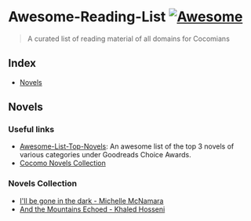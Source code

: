 # Awesome-Reading-List [![Awesome](https://cdn.rawgit.com/sindresorhus/awesome/d7305f38d29fed78fa85652e3a63e154dd8e8829/media/badge.svg)](https://github.com/FederationCocomo/awesome-reads)
> A curated list of reading material of all domains for Cocomians

## Index
- [Novels](#novels)

## Novels
### Useful links
- [Awesome-List-Top-Novels](https://github.com/falconis/Awesome-List-Top-Novels#best-fiction): An awesome list of the top 3 novels of various categories under Goodreads Choice Awards.
- [Cocomo Novels Collection](https://drive.google.com/drive/folders/1eySlrG0uIkWuUFUVcuh6pn01duHKnaJk)

### Novels Collection
- [I'll be gone in the dark - Michelle McNamara](https://www.goodreads.com/book/show/35068432-i-ll-be-gone-in-the-dark?from_search=true)
- [And the Mountains Echoed - Khaled Hosseni](https://www.goodreads.com/book/show/16115612-and-the-mountains-echoed)
